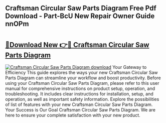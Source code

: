 ## Craftsman Circular Saw Parts Diagram Free Pdf Download - Part-BcU New Repair Owner Guide nnOPm

# <h2><a href="http://dfnv4op.blite.top/?on=Craftsman+Circular+Saw+Parts+Diagram">🔗Download New 👉🔴 Craftsman Circular Saw Parts Diagram</a></h2>

[![Craftsman Circular Saw Parts Diagram download](https://i.imgur.com/lujVjoI.png)](http://dfnv4op.blite.top/?on=Craftsman+Circular+Saw+Parts+Diagram)
Your Gateway to Efficiency This guide explores the ways your new Craftsman Circular Saw Parts Diagram can streamline your workflow and boost productivity. Before using your Craftsman Circular Saw Parts Diagram, please refer to this user manual for comprehensive instructions on product setup, operation, and troubleshooting. It includes clear instructions for installation, setup, and operation, as well as important safety information. Explore the possibilities of list of features with your new Craftsman Circular Saw Parts Diagram. Your Success is Our Goal Craftsman Circular Saw Parts Diagram. We are here to ensure your complete satisfaction with your new product.
